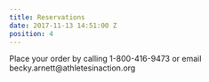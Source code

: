 ```yaml
---
title: Reservations
date: 2017-11-13 14:51:00 Z
position: 4
---
```


<div class ="w3 containter">
<p>Place your order by calling 1-800-416-9473 or email becky.arnett@athletesinaction.org </p>
</div>
